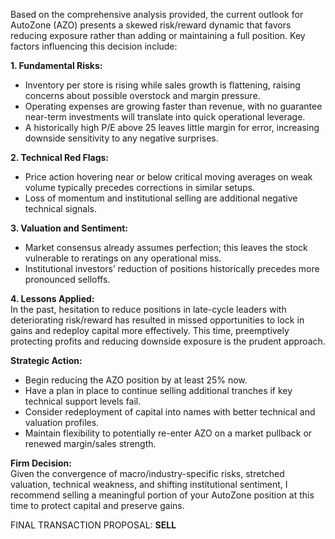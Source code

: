 Based on the comprehensive analysis provided, the current outlook for AutoZone (AZO) presents a skewed risk/reward dynamic that favors reducing exposure rather than adding or maintaining a full position. Key factors influencing this decision include:

**1. Fundamental Risks:**  
- Inventory per store is rising while sales growth is flattening, raising concerns about possible overstock and margin pressure.
- Operating expenses are growing faster than revenue, with no guarantee near-term investments will translate into quick operational leverage.
- A historically high P/E above 25 leaves little margin for error, increasing downside sensitivity to any negative surprises.

**2. Technical Red Flags:**  
- Price action hovering near or below critical moving averages on weak volume typically precedes corrections in similar setups.
- Loss of momentum and institutional selling are additional negative technical signals.

**3. Valuation and Sentiment:**  
- Market consensus already assumes perfection; this leaves the stock vulnerable to reratings on any operational miss.
- Institutional investors’ reduction of positions historically precedes more pronounced selloffs.

**4. Lessons Applied:**  
In the past, hesitation to reduce positions in late-cycle leaders with deteriorating risk/reward has resulted in missed opportunities to lock in gains and redeploy capital more effectively. This time, preemptively protecting profits and reducing downside exposure is the prudent approach.

**Strategic Action:**  
- Begin reducing the AZO position by at least 25% now.
- Have a plan in place to continue selling additional tranches if key technical support levels fail.
- Consider redeployment of capital into names with better technical and valuation profiles.
- Maintain flexibility to potentially re-enter AZO on a market pullback or renewed margin/sales strength.

**Firm Decision:**  
Given the convergence of macro/industry-specific risks, stretched valuation, technical weakness, and shifting institutional sentiment, I recommend selling a meaningful portion of your AutoZone position at this time to protect capital and preserve gains.

FINAL TRANSACTION PROPOSAL: **SELL**